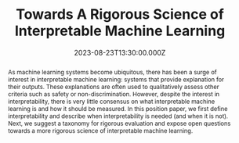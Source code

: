 ---
title: "Towards A Rigorous Science of Interpretable Machine Learning"
abstract: "As machine learning systems become ubiquitous, there has been a surge of interest in interpretable machine learning: systems that provide explanation for their outputs. These explanations are often used to qualitatively assess other criteria such as safety or non-discrimination. However, despite the interest in interpretability, there is very little consensus on what interpretable machine learning is and how it should be measured. In this position paper, we first define interpretability and describe when interpretability is needed (and when it is not). Next, we suggest a taxonomy for rigorous evaluation and expose open questions towards a more rigorous science of interpretable machine learning."

summary: "In this position paper, the authors define interpretability and describe when interpretability is needed (and when it is not). Next, they suggest a taxonomy for rigorous evaluation and expose open questions towards a more rigorous science of interpretable machine learning."

location: Health Futures Center, ASU
date: 2023-08-23T13:30:00.000Z
date_end: 2023-08-23T15:00:00.000Z
all_day: false
links:
  - url: https://arxiv.org/abs/1702.08608
    name: "PDF"

event: EMIL Fall'23 Seminars
event_url: " "
publishDate: 2023-08-23T20:56:00.000Z
draft: false
featured: false
authors:
  - abdullah-mamun
image:
  filename: featured.png
  focal_point: Smart
  preview_only: false
---